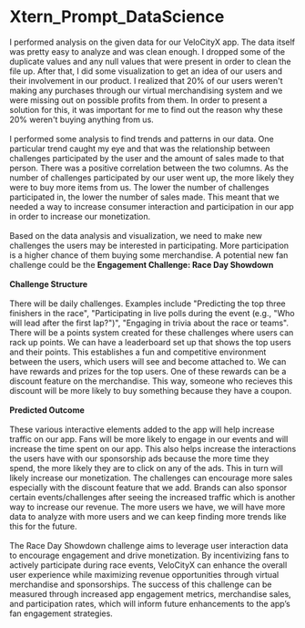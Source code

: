 # Xtern_Prompt_DataScience

  I performed analysis on the given data for our VeloCityX app. The data itself was pretty easy to analyze and was clean enough. I dropped some of the duplicate values and any null values that were present in order to clean the file up. After that, I did some visualization to get an idea of our users and their involvement in our product. I realized that 20% of our users weren't making any purchases through our virtual merchandising system and we were missing out on possible profits from them. In order to present a solution for this, it was important for me to find out the reason why these 20% weren't buying anything from us. <br /> <br />
  I performed some analysis to find trends and patterns in our data. One particular trend caught my eye and that was the relationship between challenges participated by the user and the amount of sales made to that person. There was a positive correlation between the two columns. As the number of challenges participated by our user went up, the more likely they were to buy more items from us. The lower the number of challenges participated in, the lower the number of sales made. This meant that we needed a way to increase consumer interaction and participation in our app in order to increase our monetization. <br /> <br />
  Based on the data analysis and visualization, we need to make new challenges the users may be interested in participating. More participation is a higher chance of them buying some merchandise. A potential new fan challenge could be the **Engagement Challenge: Race Day Showdown** <br /> <br />
  **Challenge Structure** <br /> <br />
There will be daily challenges. Examples include "Predicting the top three finishers in the race", "Participating in live polls during the event (e.g., "Who will lead after the first lap?")", "Engaging in trivia about the race or teams". There will be a points system created for these challenges where users can rack up points. We can have a leaderboard set up that shows the top users and their points. This establishes a fun and competitive environment between the users, which users will see and become attached to. We can have rewards and prizes for the top users. One of these rewards can be a discount feature on the merchandise. This way, someone who recieves this discount will be more likely to buy something because they have a coupon.  <br /> <br />
**Predicted Outcome** <br /> <br />
These various interactive elements added to the app will help increase traffic on our app. Fans will be more likely to engage in our events and will increase the time spent on our app. This also helps increase the interactions the users have with our sponsorship ads because the more time they spend, the more likely they are to click on any of the ads. This in turn will likely increase our monetization. The challenges can encourage more sales especially with the discount feature that we add. Brands can also sponsor certain events/challenges after seeing the increased traffic which is another way to increase our revenue. The more users we have, we will have more data to analyze with more users and we can keep finding more trends like this for the future. <br /> <br />
The Race Day Showdown challenge aims to leverage user interaction data to encourage engagement and drive monetization. By incentivizing fans to actively participate during race events, VeloCityX can enhance the overall user experience while maximizing revenue opportunities through virtual merchandise and sponsorships. The success of this challenge can be measured through increased app engagement metrics, merchandise sales, and participation rates, which will inform future enhancements to the app’s fan engagement strategies.
